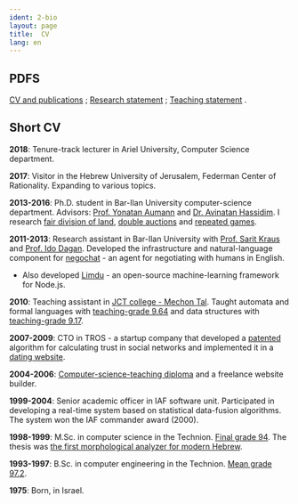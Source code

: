```yaml
---
ident: 2-bio
layout: page
title:  CV
lang: en
---
```

## PDFS
[CV and publications][cvpdf] ;
[Research statement][rs] ;
[Teaching statement][ts] .


## Short CV

**2018**: Tenure-track lecturer in Ariel University, Computer Science department.

**2017**: Visitor in the Hebrew University of Jerusalem, Federman Center of Rationality. 
Expanding to various topics.

**2013-2016**: Ph.D. student in Bar-Ilan University computer-science department.
Advisors: [Prof. Yonatan Aumann][ya] and [Dr. Avinatan Hassidim][ah].
I research [fair division of land][1], [double auctions][2] and [repeated games][3].

**2011-2013**: Research assistant in Bar-Ilan University
with [Prof. Sarit Kraus][sk] and [Prof. Ido Dagan][id]. Developed the infrastructure and natural-language component for
[negochat][4] - an agent for negotiating with humans in English.

* Also developed [Limdu][lim] - an open-source machine-learning framework for Node.js.

**2010**: Teaching assistant in [JCT college - Mechon Tal](http://www.jct.ac.il/en/tal-campus).
Taught automata and formal languages with [teaching-grade 9.64][afl] and data structures with [teaching-grade 9.17][dts].

**2007-2009**: CTO in TROS - a startup company that developed
a [patented][pat] algorithm for calculating trust in social networks
and implemented it in a [dating website][mzg].

**2004-2006**: [Computer-science-teaching diploma][grm] and a freelance website builder.

**1999-2004**: Senior academic officer in IAF software unit.
Participated in developing a real-time system based on statistical data-fusion algorithms.
The system won the IAF commander award (2000).

**1998-1999**: M.Sc. in computer science in the Technion.
[Final grade 94][grb]. The thesis was [the first morphological analyzer for
modern Hebrew][5].

**1993-1997**: B.Sc. in computer engineering in the Technion.
[Mean grade 97.2][gra].

**1975**: Born, in Israel.

[1]: {{site.baseurl}}/topics/{{page.lang}}/fairness
[2]: {{site.baseurl}}/topics/{{page.lang}}/auctions
[3]: {{site.baseurl}}/topics/{{page.lang}}/repeatedgames
[4]: {{site.baseurl}}/topics/{{page.lang}}/negochat
[5]: {{site.baseurl}}/topics/{{page.lang}}/hebnlp
[afl]: {{site.baseurl}}/diplomas/TeachingFeedback_MechonTal_Automata.pdf
[dts]: {{site.baseurl}}/diplomas/TeachingFeedback_MechonTal_DataStructures.pdf
[gra]: {{site.baseurl}}/diplomas/toara_1.jpg
[grb]: {{site.baseurl}}/diplomas/toarb_1.jpg
[grm]: {{site.baseurl}}/diplomas/toarmore_2.jpg
[ya]: https://sites.google.com/site/aumannbiu/
[ah]: http://u.cs.biu.ac.il/~avinatan/
[sk]: http://u.cs.biu.ac.il/~sarit/
[id]: http://u.cs.biu.ac.il/~dagan/
[lim]: https://github.com/erelsgl/limdu
[pat]: http://appft.uspto.gov/netacgi/nph-Parser?Sect1=PTO2&Sect2=HITOFF&u=%2Fnetahtml%2FPTO%2Fsearch-adv.html&r=1&p=1&f=G&l=50&d=PG01&S1=20100010826.PGNR.&OS=DN/20100010826&RS=DN/20100010826
[mzg]: http://www.meezoog.com
[cvpdf]: {{site.baseurl}}/cv/Erel-Segal-Halevi-CV.pdf
[rs]: {{site.baseurl}}/cv/Erel-Segal-Halevi-Research-Statement.pdf
[ts]: {{site.baseurl}}/cv/Erel-Segal-Halevi-Teaching-Statement.pdf

